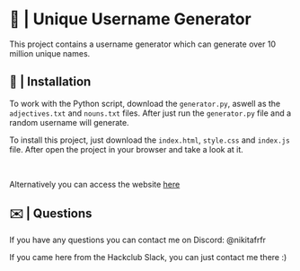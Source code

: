# 👤 | Unique Username Generator


This project contains a username generator which can generate over 10 million unique names.

## 💾 | Installation

To work with the Python script, download the `generator.py`, aswell as the `adjectives.txt` and `nouns.txt` files. After just run the `generator.py` file and a random username will generate.

To install this project, just download the `index.html`, `style.css` and `index.js` file. After open the project in your browser and take a look at it.

<br>

Alternatively you can access the website [here](https://hackclub.nik-dev.eu/username-generator/)

## ✉️ | Questions

If you have any questions you can contact me on Discord: @nikitafrfr

If you came here from the Hackclub Slack, you can just contact me there :)